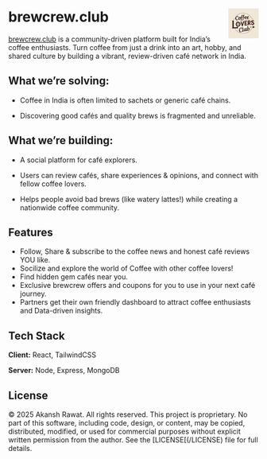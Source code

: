 <h1>
brewcrew.club
<img align="right" height="60" src="logo.png">
</h1>

[brewcrew.club](https://brew-crew-club.vercel.app/) is a community-driven platform built for India’s coffee enthusiasts.
Turn coffee from just a drink into an art, hobby, and shared culture by building a vibrant, review-driven café network in India.

##  What we’re solving:

- Coffee in India is often limited to sachets or generic café chains.

- Discovering good cafés and quality brews is fragmented and unreliable.

##  What we’re building:

- A social platform for café explorers.

- Users can review cafés, share experiences & opinions, and connect with fellow coffee lovers.

- Helps people avoid bad brews (like watery lattes!) while creating a nationwide coffee community.


## Features
- Follow, Share & subscribe to the coffee news and honest café reviews YOU like.
- Socilize and explore the world of Coffee with other coffee lovers!
- Find hidden gem cafés near you.
- Exclusive brewcrew offers and coupons for you to use in your next café journey.
- Partners get their own friendly dashboard to attract coffee enthusiasts and Data-driven insights.


## Tech Stack

**Client:** React, TailwindCSS

**Server:** Node, Express, MongoDB


## License

© 2025 Akansh Rawat. All rights reserved. This project is proprietary. No part of this software, including code, design, or content, may be copied, distributed, modified, or used for commercial purposes without explicit written permission from the author. See the [LICENSE[(/LICENSE) file for full details.

